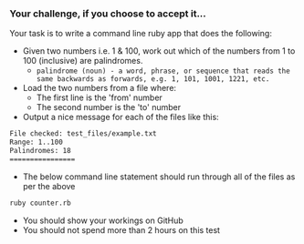 ### Your challenge, if you choose to accept it...
Your task is to write a command line ruby app that does the following:
* Given two numbers i.e. 1 & 100, work out which of the numbers from 1 to 100 (inclusive) are palindromes.
    * ```palindrome (noun) - a word, phrase, or sequence that reads the same backwards as forwards, e.g. 1, 101, 1001, 1221, etc.```
* Load the two numbers from a file where:
    * The first line is the 'from' number
    * The second number is the 'to' number
* Output a nice message for each of the files like this:
```bash
File checked: test_files/example.txt
Range: 1..100
Palindromes: 18
================
```
* The below command line statement should run through all of the files as per the above
```bash
ruby counter.rb
```
* You should show your workings on GitHub
* You should not spend more than 2 hours on this test